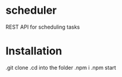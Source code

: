 # scheduler
REST API for scheduling tasks
# Installation
.git clone
.cd into the folder
.npm i
.npm start

